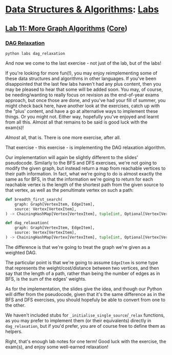 # [Data Structures & Algorithms](https://github.com/bertie-wheen/dsa-2023-4/blob/trunk/README.md): [Labs](https://github.com/bertie-wheen/dsa-2023-4/blob/trunk/labs/README.md)

## [Lab 11: More Graph Algorithms](https://github.com/bertie-wheen/dsa-2023-4/blob/trunk/labs/lab11/README.md) ([Core](https://github.com/bertie-wheen/dsa-2023-4/blob/trunk/labs/lab11/core/README.md))

### [DAG Relaxation](https://github.com/bertie-wheen/dsa-2023-4/blob/trunk/labs/lab11/core/dag_relaxation/README.md)
```shell
python labs dag_relaxation
```

And now we come to the last exercise - not just of the lab, but of the labs!

If you're looking for more fun(!), you may enjoy reimplementing some of these data structures and algorithms in other
languages. If you've been disappointed that the last few labs haven't had any plus content, then you may be pleased to
hear that some will be added soon. You may, of course, be needing/wanting to really focus on revision as the end-of-year
exams approach, but once those are done, and you've had your fill of summer, you might check back here, have another
look at the exercises, catch up with the "plus' content, and have a go at alternative ways to implement these things. Or
you might not. Either way, hopefully you've enjoyed and learnt from all this. Almost all that remains to be said is good
luck with the exam(s)!

_Almost_ all, that is. There is one more exercise, after all.

That exercise - this exercise - is implementing the DAG relaxation algorithm.

Our implementation will again be slightly different to the slides' pseudocode. Similarly to the BFS and DFS exercises,
we're not going to modify the given graph, but instead return a map from reachable vertices to their path information.
In fact, what we're going to do is almost exactly the same as for BFS, in that the information we're going to return for
each reachable vertex is the length of the shortest path from the given source to that vertex, as well as the
penultimate vertex on such a path:
```python
def breadth_first_search(
    graph: Graph[VertexItem, EdgeItem],
    source: Vertex[VertexItem],
) -> ChainingHashMap[Vertex[VertexItem], tuple[int, Optional[Vertex[VertexItem]]]]:
```
```python
def dag_relaxation(
    graph: Graph[VertexItem, EdgeItem],
    source: Vertex[VertexItem],
) -> ChainingHashMap[Vertex[VertexItem], tuple[int, Optional[Vertex[VertexItem]]]]:
```

The difference is that we're going to treat the graph we're given as a weighted DAG.

The particular point is that we're going to assume `EdgeItem` is some type that represents the weight/cost/distance
between two vertices, and then say that the length of a path, rather than being the number of edges as in BFS, is the
sum of the edges' weights.

As for the implementation, the slides give the idea, and though our Python will differ from the pseudocode, given that
it's the same difference as in the BFS and DFS exercises, you should hopefuly be able to convert from one to the other.

We haven't included stubs for `_initialise_single_source`/`_relax` functions, as you may prefer to implement them (or
their equivalents) directly in `dag_relaxation`, but if you'd prefer, you are of course free to define them as helpers.

Right, that's enough lab notes for one term! Good luck with the exercise, the exam(s), and enjoy some well-earned relaxation!
